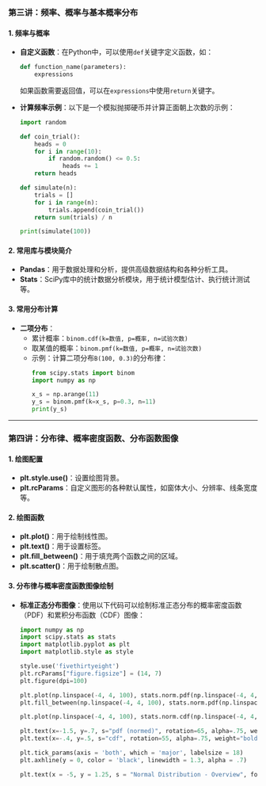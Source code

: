 ### 第三讲：频率、概率与基本概率分布

#### 1. 频率与概率
- **自定义函数**：在Python中，可以使用`def`关键字定义函数，如：
  ```python
  def function_name(parameters):
      expressions
  ```
  如果函数需要返回值，可以在`expressions`中使用`return`关键字。

- **计算频率示例**：以下是一个模拟抛掷硬币并计算正面朝上次数的示例：
  ```python
  import random

  def coin_trial():
      heads = 0
      for i in range(10):
          if random.random() <= 0.5:
              heads += 1
      return heads

  def simulate(n):
      trials = []
      for i in range(n):
          trials.append(coin_trial())
      return sum(trials) / n

  print(simulate(100))
  ```

#### 2. 常用库与模块简介
- **Pandas**：用于数据处理和分析，提供高级数据结构和各种分析工具。
- **Stats**：SciPy库中的统计数据分析模块，用于统计模型估计、执行统计测试等。

#### 3. 常用分布计算
- **二项分布**：
  - 累计概率：`binom.cdf(k=数值, p=概率, n=试验次数)`
  - 取某值的概率：`binom.pmf(k=数值, p=概率, n=试验次数)`
  - 示例：计算二项分布`B(100, 0.3)`的分布律：
    ```python
    from scipy.stats import binom
    import numpy as np

    x_s = np.arange(11)
    y_s = binom.pmf(k=x_s, p=0.3, n=11)
    print(y_s)
    ```

---

### 第四讲：分布律、概率密度函数、分布函数图像

#### 1. 绘图配置
- **plt.style.use()**：设置绘图背景。
- **plt.rcParams**：自定义图形的各种默认属性，如窗体大小、分辨率、线条宽度等。

#### 2. 绘图函数
- **plt.plot()**：用于绘制线性图。
- **plt.text()**：用于设置标签。
- **plt.fill_between()**：用于填充两个函数之间的区域。
- **plt.scatter()**：用于绘制散点图。

#### 3. 分布律与概率密度函数图像绘制
- **标准正态分布图像**：使用以下代码可以绘制标准正态分布的概率密度函数（PDF）和累积分布函数（CDF）图像：
  ```python
  import numpy as np
  import scipy.stats as stats
  import matplotlib.pyplot as plt
  import matplotlib.style as style

  style.use('fivethirtyeight')
  plt.rcParams["figure.figsize"] = (14, 7)
  plt.figure(dpi=100)

  plt.plot(np.linspace(-4, 4, 100), stats.norm.pdf(np.linspace(-4, 4, 100)))
  plt.fill_between(np.linspace(-4, 4, 100), stats.norm.pdf(np.linspace(-4, 4, 100)), alpha=.15)

  plt.plot(np.linspace(-4, 4, 100), stats.norm.cdf(np.linspace(-4, 4, 100)))

  plt.text(x=-1.5, y=.7, s="pdf (normed)", rotation=65, alpha=.75, weight="bold", color="#008fd5")
  plt.text(x=-.4, y=.5, s="cdf", rotation=55, alpha=.75, weight="bold", color="#fc4f30")

  plt.tick_params(axis = 'both', which = 'major', labelsize = 18)
  plt.axhline(y = 0, color = 'black', linewidth = 1.3, alpha = .7)

  plt.text(x = -5, y = 1.25, s = "Normal Distribution - Overview", fontsize = 26, weight = 'bold', alpha = .75)
